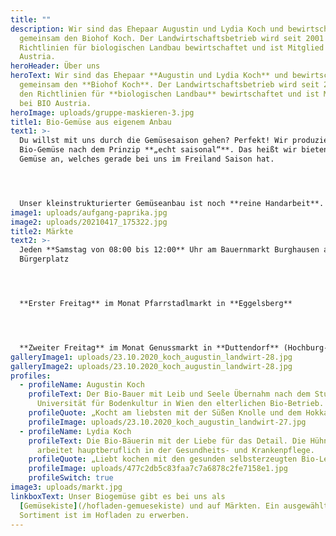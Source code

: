 ```yaml
---
title: ""
description: Wir sind das Ehepaar Augustin und Lydia Koch und bewirtschaften
  gemeinsam den Biohof Koch. Der Landwirtschaftsbetrieb wird seit 2001 nach den
  Richtlinien für biologischen Landbau bewirtschaftet und ist Mitglied bei BIO
  Austria.
heroHeader: Über uns
heroText: Wir sind das Ehepaar **Augustin und Lydia Koch** und bewirtschaften
  gemeinsam den **Biohof Koch**. Der Landwirtschaftsbetrieb wird seit 2001 nach
  den Richtlinien für **biologischen Landbau** bewirtschaftet und ist Mitglied
  bei BIO Austria.
heroImage: uploads/gruppe-maskieren-3.jpg
title1: Bio-Gemüse aus eigenem Anbau
text1: >-
  Du willst mit uns durch die Gemüsesaison gehen? Perfekt! Wir produzieren das
  Bio-Gemüse nach dem Prinzip **„echt saisonal“**. Das heißt wir bieten nur das
  Gemüse an, welches gerade bei uns im Freiland Saison hat.




  Unser kleinstrukturierter Gemüseanbau ist noch **reine Handarbeit**. Wir setzen, pflegen und ernten per Hand. Unser Biogemüse gibt es bei uns auf Märkten und im **Hofladen** zu erwerben. Mit unserem **abwechselnden Sortiment** möchten wir euch eine genussvolle Abwechslung bieten. Unser Gemüse stammt aus **100% Eigenproduktion**.
image1: uploads/aufgang-paprika.jpg
image2: uploads/20210417_175322.jpg
title2: Märkte
text2: >-
  Jeden **Samstag von 08:00 bis 12:00** Uhr am Bauernmarkt Burghausen am
  Bürgerplatz




  **Erster Freitag** im Monat Pfarrstadlmarkt in **Eggelsberg**




  **Zweiter Freitag** im Monat Genussmarkt in **Duttendorf** (Hochburg-Ach)
galleryImage1: uploads/23.10.2020_koch_augustin_landwirt-28.jpg
galleryImage2: uploads/23.10.2020_koch_augustin_landwirt-28.jpg
profiles:
  - profileName: Augustin Koch
    profileText: Der Bio-Bauer mit Leib und Seele Übernahm nach dem Studium an der
      Universität für Bodenkultur in Wien den elterlichen Bio-Betrieb.
    profileQuote: „Kocht am liebsten mit der Süßen Knolle und dem Hokkaido Kürbissen.“
    profileImage: uploads/23.10.2020_koch_augustin_landwirt-27.jpg
  - profileName: Lydia Koch
    profileText: Die Bio-Bäuerin mit der Liebe für das Detail. Die Hühnerflüsterin
      arbeitet hauptberuflich in der Gesundheits- und Krankenpflege.
    profileQuote: „Liebt kochen mit den gesunden selbsterzeugten Bio-Lebensmitteln.“
    profileImage: uploads/477c2db5c83faa7c7a6878c2fe7158e1.jpg
    profileSwitch: true
image3: uploads/markt.jpg
linkboxText: Unser Biogemüse gibt es bei uns als
  [Gemüsekiste](/hofladen-gemuesekiste) und auf Märkten. Ein ausgewähltes
  Sortiment ist im Hofladen zu erwerben.
---
```

